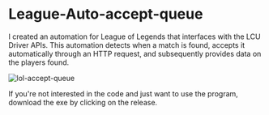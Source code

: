 # League-Auto-accept-queue

I created an automation for League of Legends that interfaces with the LCU Driver APIs. This automation detects when a match is found, accepts it automatically through an HTTP request, and subsequently provides data on the players found.

![lol-accept-queue](https://github.com/user-attachments/assets/5fce1377-ad39-4f94-b42f-11b34a59dc5c)

If you're not interested in the code and just want to use the program, download the exe by clicking on the release.
